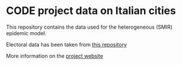 # CODE project data on Italian cities

This repository contains the data used for the heterogeneous (SMIR) epidemic model.

Electoral data has been taken from [this repository](https://github.com/gabrielepinto/dati-sezioni-elettorali)

More information on the [project website](https://www.code-project.it/)
